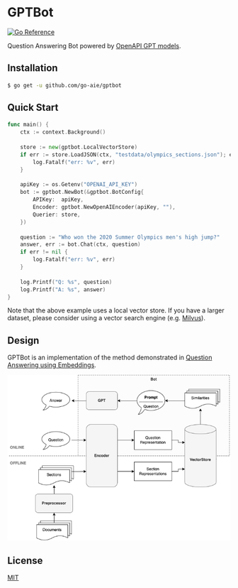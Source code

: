# GPTBot

[![Go Reference](https://pkg.go.dev/badge/github.com/go-aie/gptbot/vulndb.svg)][1]

Question Answering Bot powered by [OpenAPI GPT models][2].


## Installation

```bash
$ go get -u github.com/go-aie/gptbot
```


## Quick Start

```go
func main() {
    ctx := context.Background()

    store := new(gptbot.LocalVectorStore)
    if err := store.LoadJSON(ctx, "testdata/olympics_sections.json"); err != nil {
        log.Fatalf("err: %v", err)
    }

    apiKey := os.Getenv("OPENAI_API_KEY")
    bot := gptbot.NewBot(&gptbot.BotConfig{
        APIKey:  apiKey,
        Encoder: gptbot.NewOpenAIEncoder(apiKey, ""),
        Querier: store,
    })

    question := "Who won the 2020 Summer Olympics men's high jump?"
    answer, err := bot.Chat(ctx, question)
    if err != nil {
        log.Fatalf("err: %v", err)
    }

    log.Printf("Q: %s", question)
    log.Printf("A: %s", answer)
}
```

Note that the above example uses a local vector store. If you have a larger dataset, please consider using a vector search engine (e.g. [Milvus](milvus)).


## Design

GPTBot is an implementation of the method demonstrated in [Question Answering using Embeddings][3].

![architecture](docs/architecture.png)


## License

[MIT](LICENSE)


[1]: https://pkg.go.dev/github.com/go-aie/gptbot
[2]: https://platform.openai.com/docs/models
[3]: https://github.com/openai/openai-cookbook/blob/main/examples/Question_answering_using_embeddings.ipynb
